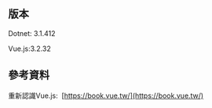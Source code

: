 ## 版本
Dotnet: 3.1.412

Vue.js:3.2.32

## 參考資料
重新認識Vue.js: &nbsp;[https://book.vue.tw/](https://book.vue.tw/)